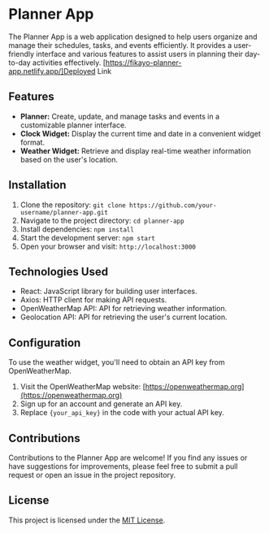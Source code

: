# Planner App

The Planner App is a web application designed to help users organize and manage their schedules, tasks, and events efficiently. It provides a user-friendly interface and various features to assist users in planning their day-to-day activities effectively.
[https://fikayo-planner-app.netlify.app/]Deployed Link
## Features

- **Planner:** Create, update, and manage tasks and events in a customizable planner interface.
- **Clock Widget:** Display the current time and date in a convenient widget format.
- **Weather Widget:** Retrieve and display real-time weather information based on the user's location.

## Installation

1. Clone the repository: `git clone https://github.com/your-username/planner-app.git`
2. Navigate to the project directory: `cd planner-app`
3. Install dependencies: `npm install`
4. Start the development server: `npm start`
5. Open your browser and visit: `http://localhost:3000`

## Technologies Used

- React: JavaScript library for building user interfaces.
- Axios: HTTP client for making API requests.
- OpenWeatherMap API: API for retrieving weather information.
- Geolocation API: API for retrieving the user's current location.

## Configuration

To use the weather widget, you'll need to obtain an API key from OpenWeatherMap. 

1. Visit the OpenWeatherMap website: [https://openweathermap.org](https://openweathermap.org)
2. Sign up for an account and generate an API key.
3. Replace `{your_api_key}` in the code with your actual API key.

## Contributions

Contributions to the Planner App are welcome! If you find any issues or have suggestions for improvements, please feel free to submit a pull request or open an issue in the project repository.

## License

This project is licensed under the [MIT License](LICENSE).


